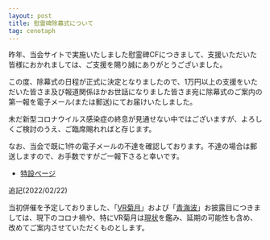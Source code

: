 ```yaml
---
layout: post
title: 慰霊碑除幕式について
tag: cenotaph
---
```

昨年、当会サイトで実施いたしました慰霊碑CFにつきまして、支援いただいた皆様におかれましては、ご支援を賜り誠にありがとうございました。

この度、除幕式の日程が正式に決定となりましたので、1万円以上の支援をいただいた皆さま及び報道関係ほかお世話になりました皆さま宛に除幕式のご案内の第一報を電子メール(または郵送)にてお届けいたしました。

未だ新型コロナウイルス感染症の終息が見通せない中ではございますが、よろしくご検討のうえ、ご臨席賜れればと存じます。

なお、当会で既に1件の電子メールの不達を確認しております。不達の場合は郵送しますので、お手数ですがご一報下さると幸いです。

- [特設ページ](/activities/cenotaph.html)

追記(2022/02/22)

当初併催を予定しておりました、「[VR菊月](/activities/vr-destroyer-kikuzuki.html)」および「[青海波](https://www.seigaiha.com)」お披露目につきましては、現下のコロナ禍や、特にVR菊月は[現状](/articles/obituary.html)を鑑み、延期の可能性も含め、改めてご案内させていただくものとします。
